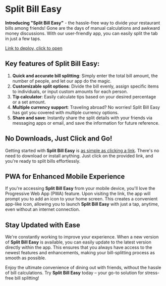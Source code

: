 # Split Bill Easy

**Introducing "Split Bill Easy"** - the hassle-free way to divide your restaurant bills among friends! Gone are the days of manual calculations and awkward money discussions. With our user-friendly app, you can easily split the tab in just a few taps.

[Link to deploy, click to open](https://yuliyaminsk.github.io/split-bill-easy/)

## Key features of Split Bill Easy:

1. **Quick and accurate bill splitting**: Simply enter the total bill amount, the number of people, and let our app do the magic.
2. **Customizable split options**: Divide the bill evenly, assign specific items to individuals, or input custom amounts for each person.
3. **Tip calculator**: Easily calculate tips based on your desired percentage or a set amount.
4. **Multiple currency support**: Traveling abroad? No worries! Split Bill Easy has got you covered with multiple currency options.
5. **Share and save**: Instantly share the split details with your friends via messaging apps or email, and save the information for future reference.

## No Downloads, Just Click and Go!

Getting started with **Split Bill Easy** is [as simple as clicking a link](https://yuliyaminsk.github.io/split-bill-easy/). There's no need to download or install anything. Just click on the provided link, and you're ready to split bills effortlessly.

## PWA for Enhanced Mobile Experience

If you're accessing **Split Bill Easy** from your mobile device, you'll love the Progressive Web App (PWA) feature. Upon visiting the link, the app will prompt you to add an icon to your home screen. This creates a convenient app-like icon, allowing you to launch **Split Bill Easy** with just a tap, anytime, even without an internet connection.

## Stay Updated with Ease

We're constantly working to improve your experience. When a new version of **Split Bill Easy** is available, you can easily update to the latest version directly within the app. This ensures that you always have access to the newest features and enhancements, making your bill-splitting process as smooth as possible.

Enjoy the ultimate convenience of dining out with friends, without the hassle of bill calculations. Try **Split Bill Easy** today – your go-to solution for stress-free bill splitting!
